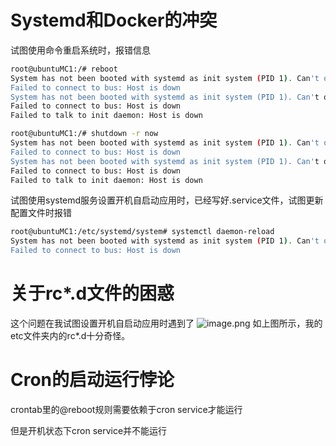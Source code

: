 # Systemd和Docker的冲突
试图使用命令重启系统时，报错信息
``` bash
root@ubuntuMC1:/# reboot
System has not been booted with systemd as init system (PID 1). Can't operate.
Failed to connect to bus: Host is down
System has not been booted with systemd as init system (PID 1). Can't operate.
Failed to connect to bus: Host is down
Failed to talk to init daemon: Host is down

root@ubuntuMC1:/# shutdown -r now
System has not been booted with systemd as init system (PID 1). Can't operate.
Failed to connect to bus: Host is down
System has not been booted with systemd as init system (PID 1). Can't operate.
Failed to connect to bus: Host is down
Failed to talk to init daemon: Host is down
```
试图使用systemd服务设置开机自启动应用时，已经写好.service文件，试图更新配置文件时报错
``` bash
root@ubuntuMC1:/etc/systemd/system# systemctl daemon-reload
System has not been booted with systemd as init system (PID 1). Can't operate.
Failed to connect to bus: Host is down
```

# 关于rc*.d文件的困惑
这个问题在我试图设置开机自启动应用时遇到了
![image.png](https://leaves520-1326362500.cos.ap-nanjing.myqcloud.com/20240925010135.png)
如上图所示，我的etc文件夹内的rc*.d十分奇怪。

# Cron的启动运行悖论
crontab里的@reboot规则需要依赖于cron service才能运行

但是开机状态下cron service并不能运行




